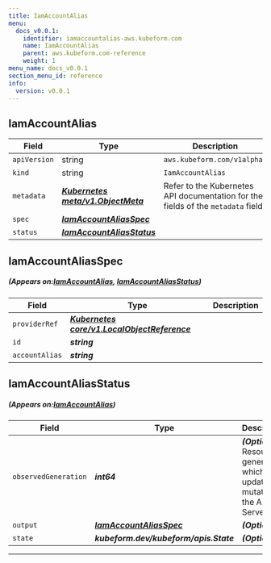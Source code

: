 ```yaml
---
title: IamAccountAlias
menu:
  docs_v0.0.1:
    identifier: iamaccountalias-aws.kubeform.com
    name: IamAccountAlias
    parent: aws.kubeform.com-reference
    weight: 1
menu_name: docs_v0.0.1
section_menu_id: reference
info:
  version: v0.0.1
---
```


## IamAccountAlias
| Field | Type | Description |
| ------ | ----- | ----------- |
| `apiVersion` | string | `aws.kubeform.com/v1alpha1` |
|    `kind` | string | `IamAccountAlias` |
| `metadata` | ***[Kubernetes meta/v1.ObjectMeta](https://kubernetes.io/docs/reference/generated/kubernetes-api/v1.13/#objectmeta-v1-meta)***|Refer to the Kubernetes API documentation for the fields of the `metadata` field.|
| `spec` | ***[IamAccountAliasSpec](#IamAccountAliasSpec)***||
| `status` | ***[IamAccountAliasStatus](#IamAccountAliasStatus)***||
## IamAccountAliasSpec
##### (Appears on:[IamAccountAlias](#IamAccountAlias), [IamAccountAliasStatus](#IamAccountAliasStatus))
| Field | Type | Description |
| ------ | ----- | ----------- |
| `providerRef` | ***[Kubernetes core/v1.LocalObjectReference](https://kubernetes.io/docs/reference/generated/kubernetes-api/v1.13/#localobjectreference-v1-core)***||
| `id` | ***string***||
| `accountAlias` | ***string***||
## IamAccountAliasStatus
##### (Appears on:[IamAccountAlias](#IamAccountAlias))
| Field | Type | Description |
| ------ | ----- | ----------- |
| `observedGeneration` | ***int64***| ***(Optional)*** Resource generation, which is updated on mutation by the API Server.|
| `output` | ***[IamAccountAliasSpec](#IamAccountAliasSpec)***| ***(Optional)*** |
| `state` | ***kubeform.dev/kubeform/apis.State***| ***(Optional)*** |
---
